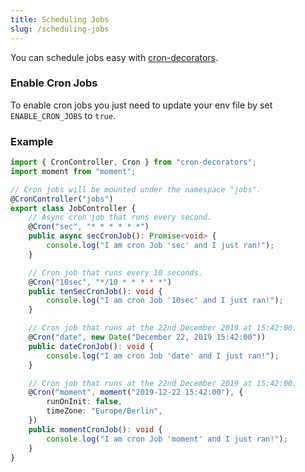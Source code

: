 ```yaml
---
title: Scheduling Jobs
slug: /scheduling-jobs
---
```


You can schedule jobs easy with [cron-decorators](https://github.com/mrbandler/cron-decorators).

### Enable Cron Jobs

To enable cron jobs you just need to update your env file by set `ENABLE_CRON_JOBS` to `true`.

### Example

```ts
import { CronController, Cron } from "cron-decorators";
import moment from "moment";

// Cron jobs will be mounted under the namespace "jobs".
@CronController("jobs")
export class JobController {
    // Async cron job that runs every second.
    @Cron("sec", "* * * * * *")
    public async secCronJob(): Promise<void> {
        console.log("I am cron Job 'sec' and I just ran!");
    }

    // Cron job that runs every 10 seconds.
    @Cron("10sec", "*/10 * * * * *")
    public tenSecCronJob(): void {
        console.log("I am cron Job '10sec' and I just ran!");
    }

    // Cron job that runs at the 22nd December 2019 at 15:42:00.
    @Cron("date", new Date("December 22, 2019 15:42:00"))
    public dateCronJob(): void {
        console.log("I am cron Job 'date' and I just ran!");
    }

    // Cron job that runs at the 22nd December 2019 at 15:42:00.
    @Cron("moment", moment("2019-12-22 15:42:00"), {
        runOnInit: false,
        timeZone: "Europe/Berlin",
    })
    public momentCronJob(): void {
        console.log("I am cron Job 'moment' and I just ran!");
    }
}
```